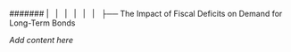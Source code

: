 ####### |   |   |   |   |   |   ├── The Impact of Fiscal Deficits on Demand for Long-Term Bonds

*Add content here*